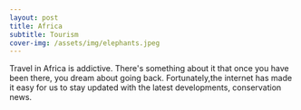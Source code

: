 ```yaml
---
layout: post
title: Africa
subtitle: Tourism
cover-img: /assets/img/elephants.jpeg
---
```


Travel in Africa is addictive. There's something about it that once you have been there, you dream about going back. Fortunately,the internet has made it easy for us to stay updated with the latest developments, conservation news. 

